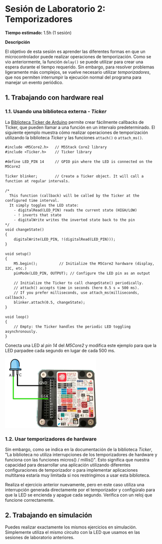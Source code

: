 # Sesión de Laboratorio 2: Temporizadores

**Tiempo estimado:** 1.5h (1 sesión)

**Descripción**

El objetivo de esta sesión es aprender las diferentes formas en que un microcontrolador puede realizar operaciones de temporización. Como se vio anteriormente, la función ```delay()``` se puede utilizar para crear una espera durante el tiempo requerido. Sin embargo, para resolver problemas ligeramente más complejos, se vuelve necesario utilizar *temporizadores*, que nos permiten interrumpir la ejecución normal del programa para manejar un evento periódico.

## 1. Trabajando con hardware real

### 1.1. Usando una biblioteca externa - _Ticker_

La [Biblioteca Ticker de Arduino](https://github.com/sstaub/Ticker?tab=readme-ov-file) permite crear fácilmente callbacks de Ticker, que pueden llamar a una función en un intervalo predeterminado. El siguiente ejemplo muestra cómo realizar operaciones de temporización utilizando la biblioteca _Ticker_ y las funciones ```attach()``` o ```attach_ms()```.

```Arduino
#include <M5Core2.h>   // M5Stack Core2 library
#include <Ticker.h>    // Ticker library

#define LED_PIN 14     // GPIO pin where the LED is connected on the M5Core2

Ticker blinker;        // Create a Ticker object. It will call a function at regular intervals.

/*
  This function (callback) will be called by the Ticker at the configured time interval.
  It simply toggles the LED state:
    - digitalRead(LED_PIN) reads the current state (HIGH/LOW)
    - ! inverts that state
    - digitalWrite writes the inverted state back to the pin
*/
void changeState()
{
    digitalWrite(LED_PIN, !(digitalRead(LED_PIN))); 
}

void setup() 
{
    M5.begin();          // Initialize the M5Core2 hardware (display, I2C, etc.)
    pinMode(LED_PIN, OUTPUT); // Configure the LED pin as an output

    // Initialize the Ticker to call changeState() periodically.
    // attach() accepts time in seconds (here 0.5 s = 500 ms).
    // If you prefer milliseconds, use attach_ms(milliseconds, callback).
    blinker.attach(0.5, changeState); 
}

void loop() 
{      
    // Empty: the Ticker handles the periodic LED toggling asynchronously.
}
```

Conecta una LED al _pin 14_ del _M5Core2_ y modifica este ejemplo para que la LED parpadee cada segundo en lugar de cada 500 ms.

<img src="images/LED_M5Core2.png" width="60%"/>

### 1.2. Usar temporizadores de hardware

Sin embargo, como se indica en la documentación de la biblioteca _Ticker_, "La biblioteca no utiliza interrupciones de los temporizadores de hardware y funciona con las funciones micros() / millis()". Esto significa que nuestra capacidad para desarrollar una aplicación utilizando diferentes configuraciones de temporizador o para implementar aplicaciones multitarea estaría muy limitada si nos restringimos a usar esta biblioteca.

Realiza el ejercicio anterior nuevamente, pero en este caso utiliza una interrupción generada directamente por el temporizador y configúralo para que la LED se encienda y apague cada segundo. Verifica con un reloj que funcione correctamente.

## 2. Trabajando en simulación

Puedes realizar exactamente los mismos ejercicios en simulación. Simplemente utiliza el mismo circuito con la LED que usamos en las sesiones de laboratorio anteriores.